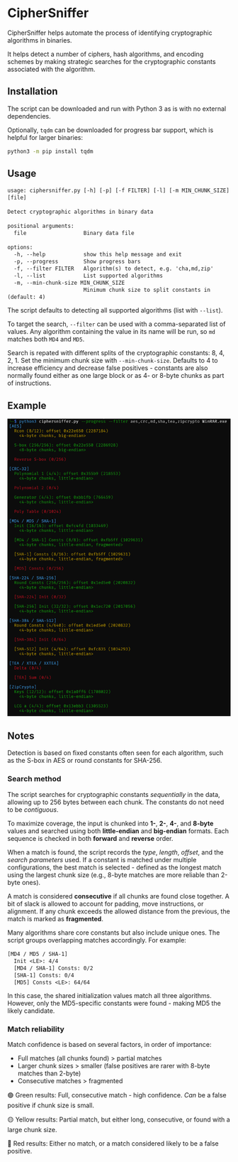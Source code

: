 # CipherSniffer

CipherSniffer helps automate the process of identifying cryptographic algorithms in binaries.

It helps detect a number of ciphers, hash algorithms, and encoding schemes by making strategic searches for the cryptographic constants associated with the algorithm.

## Installation

The script can be downloaded and run with Python 3 as is with no external dependencies.

Optionally, `tqdm` can be downloaded for progress bar support, which is helpful for larger binaries:

```bash
python3 -m pip install tqdm
```

## Usage

```
usage: ciphersniffer.py [-h] [-p] [-f FILTER] [-l] [-m MIN_CHUNK_SIZE] [file]

Detect cryptographic algorithms in binary data

positional arguments:
  file                  Binary data file

options:
  -h, --help            show this help message and exit
  -p, --progress        Show progress bars
  -f, --filter FILTER   Algorithm(s) to detect, e.g. 'cha,md,zip'
  -l, --list            List supported algorithms
  -m, --min-chunk-size MIN_CHUNK_SIZE
                        Minimum chunk size to split constants in (default: 4)
```

The script defaults to detecting all supported algorithms (list with `--list`).

To target the search, `--filter` can be used with a comma-separated list of values.
Any algorithm containing the value in its name will be run, so `md` matches both `MD4` and `MD5`.

Search is repated with different splits of the cryptographic constants: 8, 4, 2, 1. Set the minimum chunk size with `--min-chunk-size`.
Defaults to 4 to increase efficiency and decrease false positives - constants are also normally found either as one large block or as 4- or 8-byte chunks as part of instructions.

## Example

![Example output for WinRAR.exe](example-output.png)

## Notes

Detection is based on fixed constants often seen for each algorithm, such as the S-box in AES or round constants for SHA-256.

### Search method

The script searches for cryptographic constants *sequentially* in the data, allowing up to 256 bytes between each chunk. The constants do not need to be *contiguous*.

To maximize coverage, the input is chunked into **1-**, **2-**, **4-**, and **8-byte** values and searched using both **little-endian** and **big-endian** formats. Each sequence is checked in both **forward** and **reverse** order.

When a match is found, the script records the *type*, *length*, *offset*, and the *search parameters* used. If a constant is matched under multiple configurations, the best match is selected - defined as the longest match using the largest chunk size (e.g., 8-byte matches are more reliable than 2-byte ones).

A match is considered **consecutive** if all chunks are found close together. A bit of slack is allowed to account for padding, move instructions, or alignment. If any chunk exceeds the allowed distance from the previous, the match is marked as **fragmented**.

Many algorithms share core constants but also include unique ones. The script groups overlapping matches accordingly. For example:

```
[MD4 / MD5 / SHA-1]
  Init <LE>: 4/4
  [MD4 / SHA-1] Consts: 0/2
  [SHA-1] Consts: 0/4
  [MD5] Consts <LE>: 64/64
```

In this case, the shared initialization values match all three algorithms. However, only the MD5-specific constants were found - making MD5 the likely candidate.

### Match reliability

Match confidence is based on several factors, in order of importance:

- Full matches (all chunks found) > partial matches
- Larger chunk sizes > smaller (false positives are rarer with 8-byte matches than 2-byte)
- Consecutive matches > fragmented

🟢 Green results: Full, consecutive match - high confidence. *Can* be a false positive if chunk size is small.

🟡 Yellow results: Partial match, but either long, consecutive, or found with a large chunk size.

🔴 Red results: Either no match, or a match considered likely to be a false positive.
